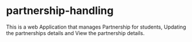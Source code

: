 # partnership-handling

 This is a web Application that manages Partnership for students, Updating the partnerships details and View the partnership details.
